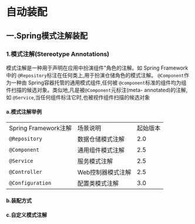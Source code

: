 

# 自动装配

## 一.Spring模式注解装配

### 1.模式注解(Stereotype Annotations)

模式注解是一种用于声明在应用中扮演组件"角色的注解。如 Spring Framework中的 `@Repository`标注在任何类上,用于扮演仓储角色的模式注解。
`@Component`作为一种由 Spring容器托管的通用模式组件,任何被 `@component`标准的组件均为组件扫描的候选对象。类似地,凡是被`@Component`元标注(meta- annotated)的注解,如 `@Service`,当任何组件标注它时,也被视作组件扫描的候选对象

#### a.模式注解举例

|                      |                   |          |
| :------------------- | ----------------- | -------- |
| Spring Framework注解 | 场景说明          | 起始版本 |
| `@Repository`        | 数据仓储模式注解  | 2.0      |
| `@Component`         | 通用组件模式注解  | 2.5      |
| `@Service`           | 服务模式注解      | 2.5      |
| `@Controller`        | Web控制器模式注解 | 2.5      |
| `@Configuration`     | 配置类模式注解    | 3.0      |

#### b.装配方式

#### c.自定义模式注解

